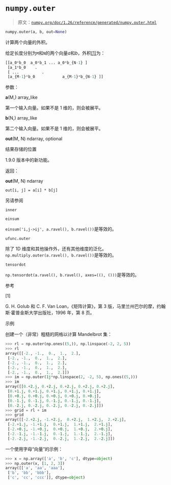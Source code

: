 # `numpy.outer`

> 原文：[`numpy.org/doc/1.26/reference/generated/numpy.outer.html`](https://numpy.org/doc/1.26/reference/generated/numpy.outer.html)

```py
numpy.outer(a, b, out=None)
```

计算两个向量的外积。

给定长度分别为`M`和`N`的两个向量*a*和*b*，外积[[1]](#r14e6c54b746b-1)为：

```py
[[a_0*b_0  a_0*b_1 ... a_0*b_{N-1} ]
 [a_1*b_0    .
 [ ...          .
 [a_{M-1}*b_0            a_{M-1}*b_{N-1} ]] 
```

参数：

**a**(M,) array_like

第一个输入向量。如果不是 1 维的，则会被展平。

**b**(N,) array_like

第二个输入向量。如果不是 1 维的，则会被展平。

**out**(M, N) ndarray, optional

结果存储的位置

1.9.0 版本中的新功能。

返回：

**out**(M, N) ndarray

`out[i, j] = a[i] * b[j]`

另请参阅

`inner`

`einsum`

`einsum('i,j->ij', a.ravel(), b.ravel())`是等效的。

`ufunc.outer`

除了 1D 维度和其他操作外，还有其他维度的泛化。`np.multiply.outer(a.ravel(), b.ravel())`是等效的。

`tensordot`

`np.tensordot(a.ravel(), b.ravel(), axes=((), ()))`是等效的。

参考

[1]

G. H. Golub 和 C. F. Van Loan，《矩阵计算》，第 3 版，马里兰州巴尔的摩，约翰斯·霍普金斯大学出版社，1996 年，第 8 页。

示例

创建一个（非常）粗糙的网格以计算 Mandelbrot 集：

```py
>>> rl = np.outer(np.ones((5,)), np.linspace(-2, 2, 5))
>>> rl
array([[-2., -1.,  0.,  1.,  2.],
 [-2., -1.,  0.,  1.,  2.],
 [-2., -1.,  0.,  1.,  2.],
 [-2., -1.,  0.,  1.,  2.],
 [-2., -1.,  0.,  1.,  2.]])
>>> im = np.outer(1j*np.linspace(2, -2, 5), np.ones((5,)))
>>> im
array([[0.+2.j, 0.+2.j, 0.+2.j, 0.+2.j, 0.+2.j],
 [0.+1.j, 0.+1.j, 0.+1.j, 0.+1.j, 0.+1.j],
 [0.+0.j, 0.+0.j, 0.+0.j, 0.+0.j, 0.+0.j],
 [0.-1.j, 0.-1.j, 0.-1.j, 0.-1.j, 0.-1.j],
 [0.-2.j, 0.-2.j, 0.-2.j, 0.-2.j, 0.-2.j]])
>>> grid = rl + im
>>> grid
array([[-2.+2.j, -1.+2.j,  0.+2.j,  1.+2.j,  2.+2.j],
 [-2.+1.j, -1.+1.j,  0.+1.j,  1.+1.j,  2.+1.j],
 [-2.+0.j, -1.+0.j,  0.+0.j,  1.+0.j,  2.+0.j],
 [-2.-1.j, -1.-1.j,  0.-1.j,  1.-1.j,  2.-1.j],
 [-2.-2.j, -1.-2.j,  0.-2.j,  1.-2.j,  2.-2.j]]) 
```

一个使用字母“向量”的示例：

```py
>>> x = np.array(['a', 'b', 'c'], dtype=object)
>>> np.outer(x, [1, 2, 3])
array([['a', 'aa', 'aaa'],
 ['b', 'bb', 'bbb'],
 ['c', 'cc', 'ccc']], dtype=object) 
```
